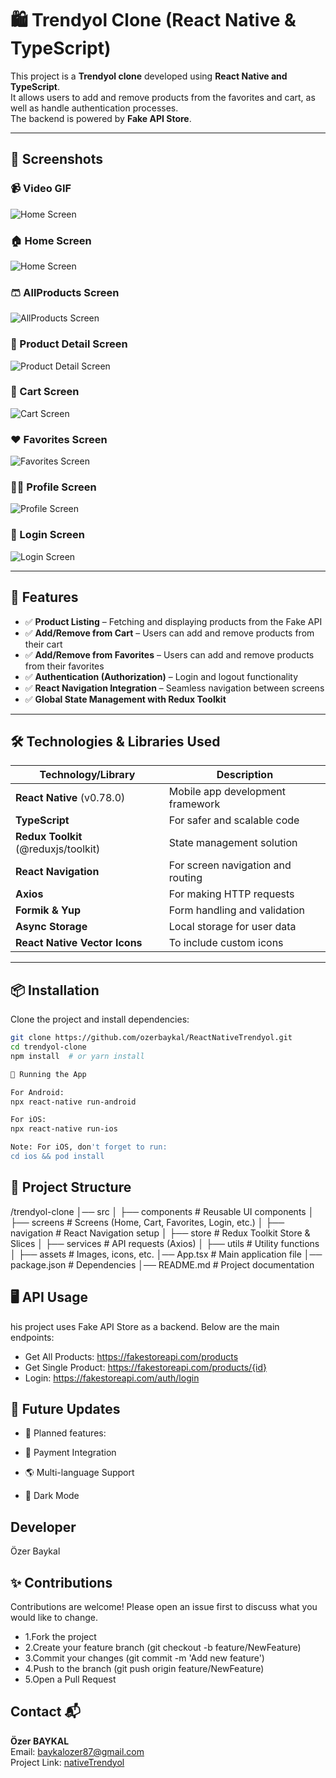 # 🛍️ Trendyol Clone (React Native & TypeScript)

This project is a **Trendyol clone** developed using **React Native and TypeScript**.  
It allows users to add and remove products from the favorites and cart, as well as handle authentication processes.  
The backend is powered by **Fake API Store**.

---

## 📸 Screenshots

### 📹 Video GIF

![Home Screen](src/assets/images/screen_video.gif)

### 🏠 Home Screen

![Home Screen](src/assets/images/home_screen.png)

### 🩳 AllProducts Screen

![AllProducts Screen](src/assets/images/allProducts_screen.png)

### 👔 Product Detail Screen

![Product Detail Screen](src/assets/images/productDetail_screen.png)

### 🛒 Cart Screen

![Cart Screen](src/assets/images/cart_screen.png)

### ❤️ Favorites Screen

![Favorites Screen](src/assets/images/favorites_screen.png)

### 👨‍🏫 Profile Screen

![Profile Screen](src/assets/images/profile_screen.png)

### 🔐 Login Screen

![Login Screen](src/assets/images/login_screen.png)

---

## 🚀 Features

- ✅ **Product Listing** – Fetching and displaying products from the Fake API
- ✅ **Add/Remove from Cart** – Users can add and remove products from their cart
- ✅ **Add/Remove from Favorites** – Users can add and remove products from their favorites
- ✅ **Authentication (Authorization)** – Login and logout functionality
- ✅ **React Navigation Integration** – Seamless navigation between screens
- ✅ **Global State Management with Redux Toolkit**

---

## 🛠️ Technologies & Libraries Used

| Technology/Library                   | Description                       |
| ------------------------------------ | --------------------------------- |
| **React Native** (v0.78.0)           | Mobile app development framework  |
| **TypeScript**                       | For safer and scalable code       |
| **Redux Toolkit** (@reduxjs/toolkit) | State management solution         |
| **React Navigation**                 | For screen navigation and routing |
| **Axios**                            | For making HTTP requests          |
| **Formik & Yup**                     | Form handling and validation      |
| **Async Storage**                    | Local storage for user data       |
| **React Native Vector Icons**        | To include custom icons           |

---

## 📦 Installation

Clone the project and install dependencies:

```bash
git clone https://github.com/ozerbaykal/ReactNativeTrendyol.git
cd trendyol-clone
npm install  # or yarn install

📱 Running the App

For Android:
npx react-native run-android

For iOS:
npx react-native run-ios

Note: For iOS, don't forget to run:
cd ios && pod install

```

## 🔧 Project Structure

/trendyol-clone
│── src
│ ├── components # Reusable UI components
│ ├── screens # Screens (Home, Cart, Favorites, Login, etc.)
│ ├── navigation # React Navigation setup
│ ├── store # Redux Toolkit Store & Slices
│ ├── services # API requests (Axios)
│ ├── utils # Utility functions
│ ├── assets # Images, icons, etc.
│── App.tsx # Main application file
│── package.json # Dependencies
│── README.md # Project documentation

## 🖥️ API Usage

his project uses Fake API Store as a backend. Below are the main endpoints:

- Get All Products: https://fakestoreapi.com/products
- Get Single Product: https://fakestoreapi.com/products/{id}
- Login: https://fakestoreapi.com/auth/login

## 📌 Future Updates

- 🚀 Planned features:

- 🛒 Payment Integration
- 🌎 Multi-language Support
- 🌙 Dark Mode

## Developer

Özer Baykal

## ✨ Contributions

Contributions are welcome! Please open an issue first to discuss what you would like to change.

- 1.Fork the project
- 2.Create your feature branch (git checkout -b feature/NewFeature)
- 3.Commit your changes (git commit -m 'Add new feature')
- 4.Push to the branch (git push origin feature/NewFeature)
- 5.Open a Pull Request

## Contact 📬

**Özer BAYKAL**  
Email: [baykalozer87@gmail.com](mailto:baykalozer87@gmail.com)  
Project Link: [nativeTrendyol](https://github.com/ozerbaykal/ReactNativeTrendyol)
